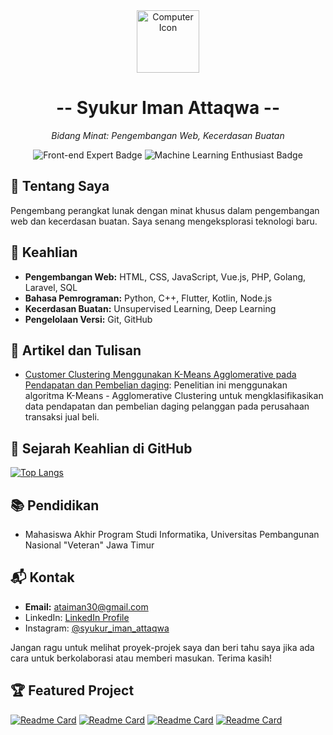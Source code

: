 <div align="center">
  <img src="https://images.weserv.nl/?url=avatars.githubusercontent.com/u/67489973?v=4&h=300&w=300&fit=cover&mask=circle&maxage=7d" alt="Computer Icon" width="100" height="100" >
  <h1> -- Syukur Iman Attaqwa -- </h1>
  <p><em>Bidang Minat: Pengembangan Web, Kecerdasan Buatan</em></p>
  <p>
    <img src="https://img.shields.io/badge/Web--Developer-Expert-brightgreen" alt="Front-end Expert Badge"/>
    <img src="https://img.shields.io/badge/Machine--Learning-Enthusiast-blue" alt="Machine Learning Enthusiast Badge"/>
  </p>
</div>

## 🚀 Tentang Saya
Pengembang perangkat lunak dengan minat khusus dalam pengembangan web dan kecerdasan buatan. Saya senang mengeksplorasi teknologi baru.

## 🔧 Keahlian
- **Pengembangan Web:** HTML, CSS, JavaScript, Vue.js, PHP, Golang, Laravel, SQL
- **Bahasa Pemrograman:** Python, C++, Flutter, Kotlin, Node.js
- **Kecerdasan Buatan:** Unsupervised Learning, Deep Learning
- **Pengelolaan Versi:** Git, GitHub

## 📝 Artikel dan Tulisan
- [Customer Clustering Menggunakan K-Means Agglomerative pada Pendapatan dan Pembelian daging](https://santika.upnjatim.ac.id/submissions/index.php/santika/article/view/203):
Penelitian ini menggunakan algoritma K-Means - Agglomerative Clustering untuk mengklasifikasikan data pendapatan dan pembelian daging pelanggan pada perusahaan transaksi jual beli. 

## 🚀 Sejarah Keahlian di GitHub
[![Top Langs](https://github-readme-stats.vercel.app/api/top-langs/?username=SyukurIman&layout=compact&theme=radical)](https://github.com/anuraghazra/github-readme-stats)

## 📚 Pendidikan
- Mahasiswa Akhir Program Studi Informatika, Universitas Pembangunan Nasional "Veteran" Jawa Timur

## 📬 Kontak
- **Email:** ataiman30@gmail.com
- LinkedIn: [LinkedIn Profile](https://www.linkedin.com/in/syukuriman/)
- Instagram: [@syukur_iman_attaqwa](https://www.instagram.com/syukur_iman_attaqwa/)

Jangan ragu untuk melihat proyek-projek saya dan beri tahu saya jika ada cara untuk berkolaborasi atau memberi masukan. Terima kasih!

## 🏆 Featured Project

[![Readme Card](https://github-readme-stats.vercel.app/api/pin/?username=SyukurIman&repo=bdl_final_project&theme=dark)](https://github.com/SyukurIman/bdl_final_project)
[![Readme Card](https://github-readme-stats.vercel.app/api/pin/?username=SyukurIman&repo=healyou_backend&theme=dark)](https://github.com/SyukurIman/healyou_backend)
[![Readme Card](https://github-readme-stats.vercel.app/api/pin/?username=SyukurIman&repo=Mikro_kelompok_1&theme=dark)](https://github.com/SyukurIman/Mikro_kelompok_1)
[![Readme Card](https://github-readme-stats.vercel.app/api/pin/?username=SyukurIman&repo=Blockchain_Library&theme=dark)](https://github.com/SyukurIman/Blockchain_Library)
